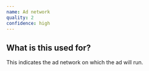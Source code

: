 ```yaml
---
name: Ad network
quality: 2
confidence: high
---
```


## What is this used for?

This indicates the ad network on which the ad will run.
